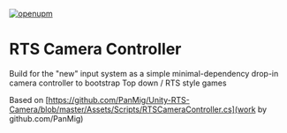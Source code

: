 [![openupm](https://img.shields.io/npm/v/uk.me.paraskos.oliver.rts-cameracontroller?label=openupm&registry_uri=https://package.openupm.com)](https://openupm.com/packages/uk.me.paraskos.oliver.rts-cameracontroller/)

# RTS Camera Controller

Build for the "new" input system as a simple minimal-dependency drop-in camera controller to bootstrap Top down / RTS style games

Based on [https://github.com/PanMig/Unity-RTS-Camera/blob/master/Assets/Scripts/RTSCameraController.cs](work by github.com/PanMig)